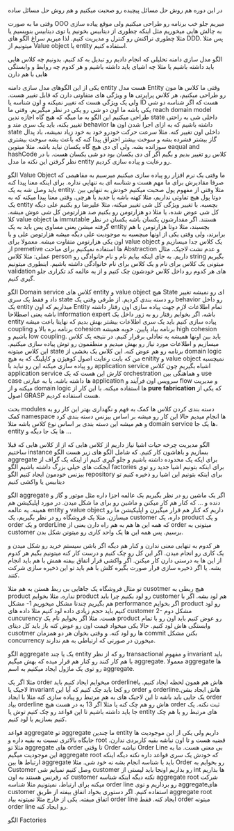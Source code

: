 در این دوره هم روش حل مسائل پیچیده رو صحبت میکنیم و هم روش حل مسائل ساده

وقتی ما به صورت OOO میریم جلو خب برنامه رو طراحی میکنیم ولی موقع پیاده سازی به چالش هایی میخوریم مثل اینکه چطوری از دیتابیس بخونیم یا توی دیتابیس بنویسیم یا مثلا چطوری تراکنش رو کنترل و مدیریت کنیم. لذا میریم سراغ الگو های DDD. پس مثلا میتونیم از Value object یا entity استفاده کنیم. 

الگو مدل سازی دامنه
تحلیلی که انجام دادیم رو تبدیل به کد کنیم. بدونیم چه کلاس هایی باید داشته باشیم یا مثلا چه اشیای باید داشته باشیم و هر کدوم چه روابط و وابستگی هایی با هم دارن 

یکی از این الگوهای مدل سازی دامنه entity هست
مدل Entity
وقتی ما کلاس ها مون رو طراحی میکنیم، هر کلاس پراپرتی ها و ویژگی های متفاوتی دارن که قابل تغییر هست. ولی یک ویژگی هست که تغییر نمیکنه و اون شناسه یا ID هست که اگر شناسه دو شی یکی باشه ما اون دو شی رو یکی در نظر میگیریم. 
وقتی ما reach domain model طراحی میکنیم این الگو به ما میگه که هیچ گاه اجازه ندین state داخلی شی به راحتی تغییر بکنه، باید یک سری متد و behavior داشته باشیم که به ازای اجرا شدن اون ها state داخلی اون تغییر کنه. مثلا سرعت حرکت خودرو خود به خود زیاد نمیشه، باد پدال گاز بیشتر فشرده بشه و سوخت بیشتر احتراق پیدا کنه که باعث بشه سوخت بیشتری سوزانده بشه. ولی آی دی هیچ گاه یکسان نباید باشه. مثلا میتوین eaqual and hashCode کلاس رو تغییر بدیم و بگیم اگر آی دی یکسان بود دو شی یکسان هست. با در نظر گرفتن این نکته ما مدل entity رو رعایت و پیاده سازی کردیم. 

 الگو Value Object
ما وقتی یک نرم افزار رو پیاده سازی میکنیم میرسیم به مفاهیمی که صرفا مقادیرش برای ما مهم هست و شناسه ای به تنهایی نداره. برای اینکه معنا پیدا کنه باید وصل شه به یک entity. مثلا وقتی از مفهوم پول صحبت میکنیم خودش به تنهایی بین دوتا پول هیچ تفاوتی نداریم، مثلا کهنه باشه یا جدید یا هرچی. وقتی معنا پیدا میکنه که به یک entity بچسبه. با تغییر ویژگی کل شی تغییر میکنه، مثلا علیرضا رو بکنیم علی دیگه کل شی عوض شده، یا مثلا دو هزارتومن رو بکنیم صد هزارتومن کل شی عوش میشه. کلا value object ها immutable هستند. اگر مقدارشون یکسان باشه یکسان در نظر گرفته میشن یعنی مساوی پس باید به یک entity بچسبند، مثلا دوتا هزارتومن با هم برابرند، ولی وقتی یکی از اونها میچسبه به موجودیت علی دیگه میشه هزارتومن علی و با اون یکی هزارتومن متفاوت میشه. معمولا برای value object یک کلاس جدا میسازیم و از premetive ها استفاده نمیکنیم برای مباحث Abstraction و عدم نشت لاجیک. 
مثال عملی:
مثلا کلاس person داریم. به جای اینکه بیایم نام و نام خانوادگی رو string بگیریم میتونی یک کلاس برای نام و یک کلاس برای نام خانوادگی داشته باشیم. اینطوری میتونیم validation های هر کدوم رو داخل کلاس خودشون چک کنیم و از یه عالمه کد تکراری جلو گیری کنیم. 


الگو Domain service
کلاس های entity و value object هیچ State ای رو نمیشه تغییر داد و فقط یک سری state رو دسته بندی کردیم. از طرفی وقتی یک behavior رو داخل یک entity میذاریم که اون Entity تمام اطلاعات لازم جهت پیاده سازی اون رفتار داشته باشه یعنی اصطلاحا information expert باشه. اگر بخوایم رفتار رو به زور داخل یک entity پیاده سازی کنیم باید یک سری اطلاعات بیشتر بهش بدیم که نهایتا باعث میشه coupling برنامه بره بالا و cohesion برنامه بیاد پایین. خوبه همیشه high cohesion باشیم و low coupling. باید بین اونها همیشه یه تعادلی برقرار کنیم. 
در نتیجه یک کلاس میسازیم و اطلاعات مورد نیاز رو بهش میدیم و منطقمون رو توش پیاده سازی میکنیم. این کلاس میتونه state برنامه رو هم عوض کنه. 
این کلاس یک بخشی از domain logic من که بابت رعایت اصول کوهیژن و کاپلینگ که به هیچ enitity و value object نمیچسبه رو پیاده سازی میکنه
این رو نباید با application service اشباه بگیریم چون کلاس application service کارش این هست که یک orchestration و هماهنگی بین use case ها داشته باشه. یا به عبارتی application سرویس اون فرآیند و flow و مدیریت میکنه و از domain logic ها استفاده میکنه. 
با این کار از **pure fabrication** که یکی از اصول GRASP هست استفاده کردیم. 


بحث modules
دسته بندی کردن کلاس ها 
کمک به فهم و نگهداری بهتر
این کار رو به کمک namespace ها انجام میدیم
حالا این کار رو میشه بر اساس بیزنس دسته بندی کرد و هم میشه این دسته بندی بر اساس نوع کلاس باشه مثلا domain service ها یک جا، entity ها یک جا دیگه و ...

الگو مدیریت چرخه حیات اشیا
نیاز داریم از کلاس هایی که از از کلاس هایی که قبلا ساختیم instance بسازیم و باهاشون کار کنیم. که شامل الگو های زیر هست
الگو aggregate برای ایکه یک محدوده داشته باشیم و جلو گیری کنیم از اینکه یک گراف از آبجکت های خیلی بزرگ داشته باشیم
الگو factories برای اینکه بتونیم اشیا جدید رو توی بیزنس خودمون ایجاد کنیم
الگو repository برای اینکه بتونیم این اشیا رو ذخیره کنیم تو دیتابیس یا واکشی کنیم

الگو aggregate
اگر یک ماشین رو در نظر بگیریم یک عالمه اجزا داره مثل موتور و گاز و دنده و ... که کنار هم کار میکنن و ماشین رو برای ما شکل میدن. در مورد اپلیکیشن هم همینه. یه عالمه entity و value object داریم که کنار هم قرار میگیرن و اپلیکیشن ما رو میسازن. 
مثلا یک فروشگاه رو در نظر بگیریم، یک customer داره، یک product و یک order و یک orderLine که همه این ها هم به هم راه دارن یعنی از order میتونی به customer برسیم. پس همه این ها یک واحد کاری رو میتونن شکل بدن. 

هر کدوم به تنهایی معنی ندارن و کنار هم دیگه اگر باشن سیستم خرید رو شکل میدن و یک کاری رو انجام میدن. اگر این کل رو چک کنیم و درست کار کنه میتونیم بگیم هر کدوم از این ها به درستی دارن کار میکنن. اگر واکشی قرار اتفاق بیفته همش با هم باید انجام بشه. یا اگر ذخیره سازی قرار صورت بگیره کلش با هم باید تو این ذخیره سازی شرکت کنند. 

تو مثال فروشگاه یک جاهایی بی ربط هستن به هم مثلا cusotmer هیچ ربطی به product نداره. مثلا بخوایم product رو لود بکنیم چرا باید customer هم لود بشه. اگر با هم بگیریم چندتا مشکل میخوریم
1- مشکل performance اگر بخوایم product رو لود کنیم باید حجم زیادی داده لود کنیم مثلا داده های customer
2- مشکل دوم cuncurency هست. مثلا اگر بخوایم نام یک product رو عوض کنیم باید اون رو با تمام وابستگی هاش لود کنیم. حالا یکی میخواد قیمت اون رو عوض کنه باز باید کل دیتای cusotmer ها رو لود کنه. و وقتی بخوان هر دو همزمان commit بکنن مشکل concurrency میخورن در صورتی که ارتباطی به هم ندارند. 

الگو aggregate یک یا چند entity رو که از نظر transactional و مفهوم invariant باید با هم کار کنند رو کنار هم قرار میده که بهش میگیم aggregate. معمولا aggregate ها رو توی یک ماژول ایجاد میکنیم به اسم aggregate. 

مثلا اگر یک order میخوایم ایجاد کنیم  باید orderlineهاش هم همون لحظه ایجاد کنیم. یا لاجیک یا invariant رو کجا باید چک کنیم که آیا این order و orderlineهاش ایجاد بشن. یک جایی باید باشه تا این لاجیک های به هم مرتبط رو پیاده سازی کنه مثلا با ایجاد order بیاد orderline هاش رو هم چک کنه یا مثلا اگر 13 به در هست هیچ order ثبت نکنه. یک جا باید داشته باشیم تا این قواعد رو چک کنیم توش یا entity های مرتبط رو با هم چک کنیم بسازیم یا لود کنیم. 

قواعد aggregate
تو aggregate ما چندین entity داریم ولی یکی از این موجودیت ها جایگاه بالاتری نسبت به بقیه داره و root قضیه هست و تا اون نباشه بقیه کاربردی ندارن. مثلا تو aggregate های order تا وقتی Order نباشه Order Line بی معنی هست. ما به این موجودیت میگیم aggregate root که خودش یک سری قواعد داره 
نکته دیگه اینکه ارتباط ها بین aggregate باید با شناسه انجام بشه نه خود شی. مثلا Order رو بخوایم به Customer وصل کنیم نمیایم شی customer رو بذاریم اونجا باید لیستی از int ها بذاریم که رفرنس هستند به اون customer
نکته دیگه اینکه شناسه aggregate root شرکت میکنه برای ارتباط، نمیتونیم مثلا شناسه order line  رو برداریم و توی aggregateهای customer استفاده کنیم. 
اگر دستوری بخواد اتفاق بیفته از طریق aggregate root اتفاق میفته. یکی از خارج مثلا نمیتونه بیاد order line ایجاد کنه. فقط order میتونه order line رو ایجاد کنه. 


الگو Factories
